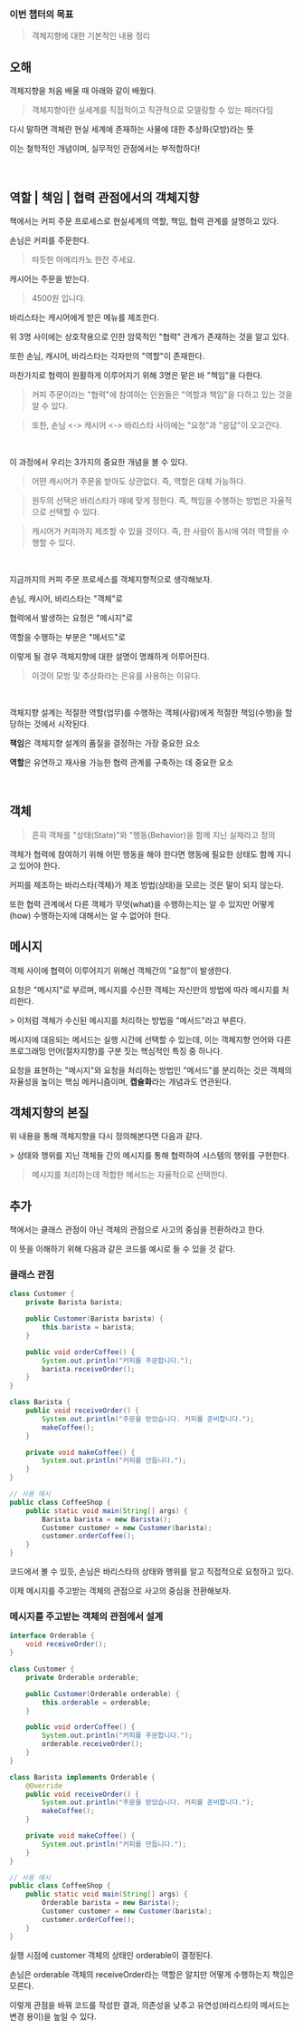 ### 이번 챕터의 목표
> 객체지향에 대한 기본적인 내용 정리
 
## 오해
<p> 객체지향을 처음 배울 때 아래와 같이 배웠다. </p>

> 객체지향이란 실세계를 직접적이고 직관적으로 모델링할 수 있는 패러다임

<p> 다시 말하면 객체란 현실 세계에 존재하는 사물에 대한 추상화(모방)라는 뜻 </p>

<p> 이는 철학적인 개념이며, 실무적인 관점에서는 부적합하다! </p>

<br>

## 역할 | 책임 | 협력 관점에서의 객체지향
<p> 책에서는 커피 주문 프로세스로 현실세계의 역할, 책임, 협력 관계를 설명하고 있다. </p>
<p> 손님은 커피를 주문한다. </p>

> 따듯한 아메리카노 한잔 주세요.

<p> 캐시어는 주문을 받는다. </p>

> 4500원 입니다.

<p> 바리스타는 캐시어에게 받은 메뉴를 제조한다. </p>

<p> 위 3명 사이에는 상호작용으로 인한 암묵적인 "협력" 관계가 존재하는 것을 알고 있다. </p>
<p> 또한 손님, 캐시어, 바리스타는 각자만의 "역할"이 존재한다. </p>
<p> 마찬가지로 협력이 원활하게 이루어지기 위해 3명은 맡은 바 "책임"을 다한다. </p>

> 커피 주문이라는 "협력"에 참여하는 인원들은 "역할과 책임"을 다하고 있는 것을 알 수 있다.

> 또한, 손님 <-> 캐시어 <-> 바리스타 사이에는 "요청"과 "응답"이 오고간다.

<br>

<p> 이 과정에서 우리는 3가지의 중요한 개념을 볼 수 있다. </p>

> 어떤 캐시어가 주문을 받아도 상관없다. 즉, 역할은 대체 가능하다.

> 원두의 선택은 바리스타가 때에 맞게 정한다. 즉, 책임을 수행하는 방법은 자율적으로 선택할 수 있다.

> 캐시어가 커피까지 제조할 수 있을 것이다. 즉, 한 사람이 동시에 여러 역할을 수행할 수 있다.

<br>

<p> 지금까지의 커피 주문 프로세스를 객체지향적으로 생각해보자. </p>
<p> 손님, 캐시어, 바리스타는 "객체"로</p>
<p> 협력에서 발생하는 요청은 "메시지"로 </p>
<p> 역할을 수행하는 부분은 "메서드"로 </p>

<p> 이렇게 될 경우 객체지향에 대한 설명이 명쾌하게 이루어진다. </p>

> 이것이 모방 및 추상화라는 은유를 사용하는 이유다.

<br>

<p> 객체지향 설계는 적절한 역할(업무)를 수행하는 객체(사람)에게 적절한 책임(수행)을 할당하는 것에서 시작된다. </p>
<p> <b>책임</b>은 객체지향 설계의 품질을 결정하는 가장 중요한 요소 </p>
<p> <b>역할</b>은 유연하고 재사용 가능한 협력 관계를 구축하는 데 중요한 요소 </p>

<br>

## 객체
> 흔히 객체를 "상태(State)"와 "행동(Behavior)을 함께 지닌 실체라고 정의
<p> 객체가 협력에 참여하기 위해 어떤 행동을 해야 한다면 행동에 필요한 상태도 함께 지니고 있어야 한다. </p>
<p> 커피를 제조하는 바리스타(객체)가 제조 방법(상태)을 모르는 것은 말이 되지 않는다. </p>
<p> 또한 협력 관계에서 다른 객체가 무엇(what)을 수행하는지는 알 수 있지만 어떻게(how) 수행하는지에 대해서는 알 수 없어야 한다. </p>

## 메시지
<p> 객체 사이에 협력이 이루어지기 위해선 객체간의 "요청"이 발생한다. </p>
<p> 요청은 "메시지"로 부르며, 메시지를 수신한 객체는 자신만의 방법에 따라 메시지를 처리한다. </p>
> 이처럼 객체가 수신된 메시지를 처리하는 방법을 "메서드"라고 부른다.

<p> 메시지에 대응되는 메서드는 실행 시간에 선택할 수 있는데, 이는 객체지향 언어와 다른 프로그래밍 언어(절차지향)를 구분 짓는 핵심적인 특징 중 하나다. </p>
<p> 요청을 표현하는 "메시지"와 요청을 처리하는 방법인 "메서드"를 분리하는 것은 객체의 자율성을 높이는 핵심 메커니즘이며, <b>캡슐화</b>라는 개념과도 연관된다. </p>

## 객체지향의 본질
<p> 위 내용을 통해 객체지향을 다시 정의해본다면 다음과 같다. </p>
> 상태와 행위를 지닌 객체들 간의 메시지를 통해 협력하여 시스템의 행위를 구현한다.

> 메시지를 처리하는데 적합한 메서드는 자율적으로 선택한다.

## 추가
<p> 책에서는 클래스 관점이 아닌 객체의 관점으로 사고의 중심을 전환하라고 한다. </p>
<p> 이 뜻을 이해하기 위해 다음과 같은 코드를 예시로 들 수 있을 것 같다. </p>

### 클래스 관점
```java
class Customer {
    private Barista barista;

    public Customer(Barista barista) {
        this.barista = barista;
    }

    public void orderCoffee() {
        System.out.println("커피를 주문합니다.");
        barista.receiveOrder();
    }
}

class Barista {
    public void receiveOrder() {
        System.out.println("주문을 받았습니다. 커피를 준비합니다.");
        makeCoffee();
    }

    private void makeCoffee() {
        System.out.println("커피를 만듭니다.");
    }
}

// 사용 예시
public class CoffeeShop {
    public static void main(String[] args) {
        Barista barista = new Barista();
        Customer customer = new Customer(barista);
        customer.orderCoffee();
    }
}
```
<p> 코드에서 볼 수 있듯, 손님은 바리스타의 상태와 행위를 알고 직접적으로 요청하고 있다.</p>
<p> 이제 메시지를 주고받는 객체의 관점으로 사고의 중심을 전환해보자. </p>

### 메시지를 주고받는 객체의 관점에서 설계
```java
interface Orderable {
    void receiveOrder();
}

class Customer {
    private Orderable orderable;

    public Customer(Orderable orderable) {
        this.orderable = orderable;
    }

    public void orderCoffee() {
        System.out.println("커피를 주문합니다.");
        orderable.receiveOrder();
    }
}

class Barista implements Orderable {
    @Override
    public void receiveOrder() {
        System.out.println("주문을 받았습니다. 커피를 준비합니다.");
        makeCoffee();
    }

    private void makeCoffee() {
        System.out.println("커피를 만듭니다.");
    }
}

// 사용 예시
public class CoffeeShop {
    public static void main(String[] args) {
        Orderable barista = new Barista();
        Customer customer = new Customer(barista);
        customer.orderCoffee();
    }
}
```
<p> 실행 시점에 customer 객체의 상태인 orderable이 결정된다. </p>
<p> 손님은 orderable 객체의 receiveOrder라는 역할은 알지만 어떻게 수행하는지 책임은 모른다. </p>
<p> 이렇게 관점을 바꿔 코드를 작성한 결과, 의존성을 낮추고 유연성(바리스타의 메서드는 변경 용이)을 높일 수 있다. </p>


